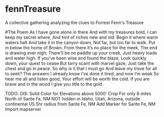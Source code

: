 # fennTreasure
A collective gathering analyzing the clues to Forrest Fenn's Treasure

#The Poem
As I have gone alone in there
And with my treasures bold,
I can keep my secret where,
And hint of riches new and old.
Begin it where warm waters halt
And take it in the canyon down,
Not far, but too far to walk.
Put in below the home of Brown.
From there it’s no place for the meek,
The end is drawing ever nigh;
There’ll be no paddle up your creek,
Just heavy loads and water high.
If you’ve been wise and found the blaze,
Look quickly down, your quest to cease
But tarry scant with marvel gaze,
Just take the chest and go in peace.
So why is it that I must go
And leave my trove for all to seek?
The answers I already know
I’ve done it tired, and now I’m weak
So hear me all and listen good,
Your effort will be worth the cold.
If you are brave and in the wood
I give you title to the gold.


TODO:
GIS:
	Solid Color for Elevations above 5000'
	Crop
		For only 8 miles North of Sante Fe, NM
		NOT hidden in Idaho, Utah, Arizona, outside continental US
	5hr radius from Sante Fe, NM
	Add Marker for Sante Fe, NM
	Import mapserver

